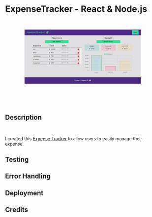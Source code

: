 
# ExpenseTracker - React & Node.js 

<br>

<p align="center">
  <img src="frontend/src/assets/images/home.png" alt="drawing" width="75%"/>
</p>





<br>
<br>





<br>

## Description

<br>

I created this [Expense Tracker](.herokuapp.com) to allow users to easily manage their expense. 



## Testing



## Error Handling



## Deployment



## Credits
